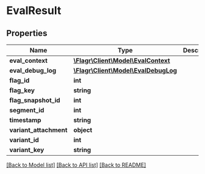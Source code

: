 # EvalResult

## Properties
Name | Type | Description | Notes
------------ | ------------- | ------------- | -------------
**eval_context** | [**\Flagr\Client\Model\EvalContext**](EvalContext.md) |  | [optional] 
**eval_debug_log** | [**\Flagr\Client\Model\EvalDebugLog**](EvalDebugLog.md) |  | [optional] 
**flag_id** | **int** |  | [optional] 
**flag_key** | **string** |  | [optional] 
**flag_snapshot_id** | **int** |  | [optional] 
**segment_id** | **int** |  | [optional] 
**timestamp** | **string** |  | [optional] 
**variant_attachment** | **object** |  | [optional] 
**variant_id** | **int** |  | [optional] 
**variant_key** | **string** |  | [optional] 

[[Back to Model list]](../../README.md#documentation-for-models) [[Back to API list]](../../README.md#documentation-for-api-endpoints) [[Back to README]](../../README.md)

